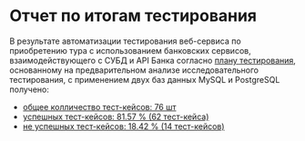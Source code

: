 # Отчет по итогам тестирования

В результате автоматизации тестирования веб-сервиса по приобретению тура с использованием банковских сервисов, взаимодействующего с СУБД и API Банка согласно [плану тестирования](https://github.com/nvkvirene/qa-nvkv-diploma/blob/main/documentation/Plan.md), основанному на предварительном анализе исследовательного тестирования, с применением двух баз данных  MySQL и PostgreSQL  получено:

- [общее колличество тест-кейсов: 76 шт](https://github.com/nvkvirene/qa-nvkv-diploma/blob/main/pic/total%20number%20of%20test%20cases.png)
- [успешных тест-кейсов: 81.57 % (62 тест-кейса)](https://github.com/nvkvirene/qa-nvkv-diploma/blob/main/pic/test.png)
- [не успешных тест-кейсов: 18.42 % (14 тест-кейсов)](https://github.com/nvkvirene/qa-nvkv-diploma/blob/main/pic/failed%20test%20cases.png)
